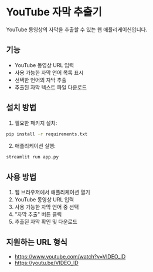 # YouTube 자막 추출기

YouTube 동영상의 자막을 추출할 수 있는 웹 애플리케이션입니다.

## 기능

- YouTube 동영상 URL 입력
- 사용 가능한 자막 언어 목록 표시
- 선택한 언어의 자막 추출
- 추출된 자막 텍스트 파일 다운로드

## 설치 방법

1. 필요한 패키지 설치:
```bash
pip install -r requirements.txt
```

2. 애플리케이션 실행:
```bash
streamlit run app.py
```

## 사용 방법

1. 웹 브라우저에서 애플리케이션 열기
2. YouTube 동영상 URL 입력
3. 사용 가능한 자막 언어 중 선택
4. "자막 추출" 버튼 클릭
5. 추출된 자막 확인 및 다운로드

## 지원하는 URL 형식

- https://www.youtube.com/watch?v=VIDEO_ID
- https://youtu.be/VIDEO_ID 